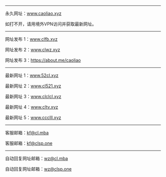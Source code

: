 -------------------------------------------

永久网址：www.caoliao.xyz

如打不开，请用境外VPN访问并获取最新网址。

-------------------------------------------

网址发布 1：www.clfb.xyz

网址发布 2：www.clwz.xyz

网址发布 3：https://about.me/caoliao

-------------------------------------------

最新网址 1：www.52cl.xyz

最新网址 2：www.cl521.xyz

最新网址 3：www.clclcl.xyz

最新网址 4：www.cltv.xyz

最新网址 5：www.ccclll.xyz

-------------------------------------------

客服邮箱：kf@cl.mba

客服邮箱：kf@clsp.one

-------------------------------------------

自动回复网址邮箱：wz@cl.mba

自动回复网址邮箱：wz@clsp.one
